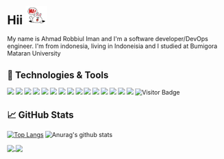 <!--
**shimozuki/shimozuki** is a ✨ _special_ ✨ repository because its `README.md` (this file) appears on your GitHub profile.

<!-- More info, tips and tricks for making GitHub Profile README can be found in my article at https://towardsdatascience.com/build-a-stunning-readme-for-your-github-profile-9b80434fe5d7 -->



# Hii  <img src="202af01200210c11a68ca2da7ef03321.gif" width="50px">

My name is Ahmad Robbiul Iman and I'm a software developer/DevOps engineer. I'm from indonesia, living in Indoneisia and I studied at Bumigora Mataran University


## 🔧 Technologies & Tools
![](https://img.shields.io/badge/OS-Linux-informational?style=flat&logo=linux&logoColor=white&color=833ab4)
![](https://img.shields.io/badge/Code-php-v?style=flat&logo=php&logoColor=white&color=833ab4)
![](https://img.shields.io/badge/Code-Python-informational?style=flat&logo=python&logoColor=white&color=833ab4)
![](https://img.shields.io/badge/Code-flutter-informational?style=flat&logo=flutter&logoColor=white&color=833ab4)
![](https://img.shields.io/badge/Code-JavaScript-informational?style=flat&logo=javascript&logoColor=white&color=833ab4)
![](https://img.shields.io/badge/Code-CSS-informational?style=flat&logo=CSS3&logoColor=white&color=833ab4)
![](https://img.shields.io/badge/Tools-bootstrap-informational?style=flat&logo=bootstrap&logoColor=white&color=833ab4)
![](https://img.shields.io/badge/Code-Vue-informational?style=flat&logo=vue.js&logoColor=white&color=833ab4)
![](https://img.shields.io/badge/Code-HTML5-informational?style=flat&logo=HTML5&logoColor=white&color=833ab4)
![](https://img.shields.io/badge/Tools-MySQL-informational?style=flat&logo=MySQL&logoColor=white&color=833ab4)
![](https://img.shields.io/badge/Code-LARAVEL-informational?style=flat&logo=Laravel&logoColor=white&color=833ab4)
![](https://img.shields.io/badge/Code-Codeigniter-informational?style=flat&logo=Codeigniter&logoColor=white&color=833ab4)
![](https://img.shields.io/badge/Code-Java-informational?style=flat&logo=java&logoColor=white&color=833ab4)
![](https://img.shields.io/badge/Tools-Android_studio-informational?style=flat&logo=Android&logoColor=white&color=833ab4)
![](https://img.shields.io/badge/Tools-Visual_studio_Code-informational?style=flat&logo=Visual-studio-code&logoColor=white&color=833ab4)
![Visitor Badge](https://visitor-badge.laobi.icu/badge?page_id=shimozuki.shimozuk&logoColor=white&color=833ab4)

## &#x1f4c8; GitHub Stats

[![Top Langs](https://github-readme-stats.vercel.app/api/top-langs/?username=shimozuki&bg_color=30,f6f6f6,833ab4&title_color=fff&text_color=fff)](https://github.com/anuraghazra/github-readme-stats)
![Anurag's github stats](https://github-readme-stats.vercel.app/api?username=shimozuki&bg_color=30,f6f6f6,833ab4&title_color=fff&text_color=fff)

<a href="https://github.com/shimozuki/shimozuki.github.io">
  <img align="center" src="https://github-readme-stats.vercel.app/api/pin/?username=shimozuki&repo=shimozuki.github.io&title_color=ffffff&text_color=c9cacc&icon_color=2bbc8a&bg_color=30,f6f6f6,833ab4" />
</a>


<a href="https://github.com/shimozuki/restoranjepang">
  <img align="center" src="https://github-readme-stats.vercel.app/api/pin/?username=shimozuki&repo=restoranjepang&title_color=ffffff&text_color=c9cacc&icon_color=2bbc8a&bg_color=30,f6f6f6,833ab4" />
</a>    
